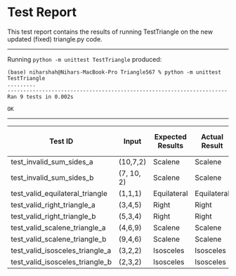 # Test Report
This test report contains the results of running TestTriangle on the new updated (fixed) triangle.py code.

----------------------------------------------------------------------
Running `python -m unittest TestTriangle` produced:
```
(base) niharshah@Nihars-MacBook-Pro Triangle567 % python -m unittest TestTriangle
.........
----------------------------------------------------------------------
Ran 9 tests in 0.002s

OK
```

----------------------------------------------------------------------
| Test ID | Input | Expected Results | Actual Result | Pass or Fail |
|---|---|---|---|---|
| test_invalid_sum_sides_a | (10,7,2) | Scalene | Scalene | Pass |
| test_invalid_sum_sides_b | (7, 10, 2) |  Scalene | Scalene  | Pass |
| test_valid_equilateral_triangle | (1,1,1) |  Equilateral | Equilateral  | Pass |
| test_valid_right_triangle_a | (3,4,5) |  Right | Right  | Pass |
| test_valid_right_triangle_b | (5,3,4) |  Right | Right  | Pass |
| test_valid_scalene_triangle_a | (4,6,9) |  Scalene | Scalene  | Pass |
| test_valid_scalene_triangle_b | (9,4,6) | Scalene | Scalene | Pass |
| test_valid_isosceles_triangle_a | (3,2,2) | Isosceles | Isosceles | Pass |
| test_valid_isosceles_triangle_b | (2,3,2) | Isosceles | Isosceles | Pass |

